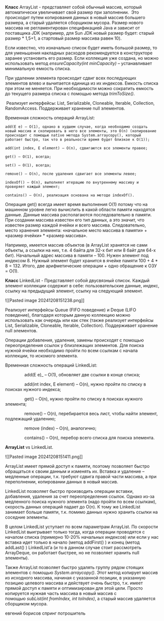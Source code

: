 **Класс** ArrayList - представляет собой обычный массив, который автоматически увеличивает свой размер при заполнении.  Это происходит путем копирования данных в новый массив большего размера, а старый удаляется сборщиком мусора. Размер нового массива не регламентирован спецификацией Java и зависит от поставщика JDK (например, для Sun JDK новый размер будет: старый размер * 1,5+1, а стартовый размер массива равен 10).

Если известно, что изначально список будет иметь большой размер, то для уменьшения накладных расходов рекомендуется в конструкторе заранее установить его размер. Если коллекция уже создана, но можно использовать метод _ensureCapacity(int minCapacity)_ – устанавливает минимальную емкость списка.

При удалении элемента происходит сдвиг всех последующих элементов влево и вычитается единица из их индексов. Емкость списка при этом не меняется. При необходимости можно сократить емкость до текущего размера списка с помощью метода _trimToSize()_.

 Реализует интерфейсы: List, Serializable, Cloneable, Iterable, Collection, RandomAccess. Поддерживает хранение null элементов.

Временная сложность операций ArrayList:

	add(E e) – O(1), однако в худшем случае, когда необходимо создать новый массив и скопировать в него все элементы, это O(n) (копирование происходит с помощью native метода System.arraycopy(), который работает быстро, так что в реальности время будет близкое к O(1));

	add(int index, E element) – O(n), сдвигаются все элементы правее;

	get() – O(1), всегда;

	set() – O(1), всегда;

	remove() – O(n), после удаления сдвигает все элементы левее;

	indexOf() – O(n), выполняет итерацию по внутреннему массиву и проверяет каждый элемент;

	contains() – O(n), реализация основана на методе indexOf().

Операция get() всегда имеет время выполнения O(1) потому что на машинном уровне легко вычислить в какой области памяти находятся данные. Данные массива располагаются последовательно в памяти. При создании массива известен его тип данных, а это значит, что известен размер каждой ячейки и всего массива. Следовательно, место хранения элемента: «начальное место массива в памяти» + «размер ячейки» * «размер массива».

Например, имеется массив объектов (в ArrayList хранятся не сами объекты, а ссылки на них, т.е. 4 байта для 32-х бит или 8 байт для 64-х бит). Начальный адрес массива в памяти – 100. Нужен элемент под индексом 8. Нужный элемент будет хранится в ячейке памяти 100 + 4 * 8 = 132. Итого, две арифметические операции + одно обращение к ОЗУ = O(1).


**Класс** LinkedList - Представляет собой двусвязный список. Каждый элемент коллекции содержит в себе: пользовательские данные, индекс, ссылку на предыдущий элемент, ссылку на следующий элемент.

![[Pasted image 20241208151238.png]]

Реализует интерфейсы Queue (FIFO поведение) и Deque (LIFO поведение), благодаря которым данную коллекцию можно использовать как очередь или как стек (также реализует интерфейсы List, Serializable, Cloneable, Iterable, Collection). Поддерживает хранение null элементов.

Операции добавления, удаления, замены происходят с помощью переопределения ссылок у близлежащих элементов. Для поиска нужной ячейки необходимо пройти по всем ссылкам с начала коллекции, то искомого элемента.

Временная сложность операций LinkedList:

                add(E e)_ – O(1), обновляет две ссылки в конце списка;

                add(int index, E element) – O(n), нужно пройти по списку в поисках нужного индекса;

                get() – O(n), нужно пройти по списку в поисках нужного элемента;

                remove() – O(n), перебирается весь лист, чтобы найти элемент, подлежащий удалению;

                remove (index) – O(n), аналогично;

                contains() – O(n), перебор всего списка для поиска элемента.


**ArrayList** vs LinkedList.

![[Pasted image 20241208151411.png]]

ArrayList имеет прямой доступ к памяти, поэтому позволяет быстро обращаться к своим данным и изменять их. Вставка и удаление – медленные операции, т.к. требуют сдвига правой части массива, а при переполнении, копировании данных в новый массив.

LinkedList позволяет быстро производить операции вставки, добавления, удаления за счет переопределения ссылок. Однако из-за медленного поиска нужного элемента (надо пройти по всем ссылкам), скорость данных операций падает до O(n). К тому же LinkedList занимает больше памяти, т.к. помимо данных нужно хранить ссылки на соседние элементы.

В целом LinkedList уступает по всем параметрам ArrayList. По скорости LinkedList выигрывает только тогда, когда операции проводятся с началом списка (примерно 10-20% начальных индексов) или если у нас вставка идет только в начало (метод addFirst() ) и конец (метод addLast() ) LinkedList’а (и то в данном случае стоит рассмотреть ArrayDeque, он работает быстрее, но не позволяет хранить null элементы).

Также ArrayList позволяет быстро удалять группу рядом стоящих элементов с помощью _System.arraycopy()_. Этот метод копирует массив из исходного массива, начиная с указанной позиции, в указанную позицию целевого массива и действует очень быстро, т.к. имеет прямой доступ к памяти и оптимизирован для этой цели. Просто копируется нужная часть массива в новый массив с помощью _subList(int fromIndex, int toIndex)_, а старый массив удаляется сборщиком мусора.


евгений борисов спринг потрошитель